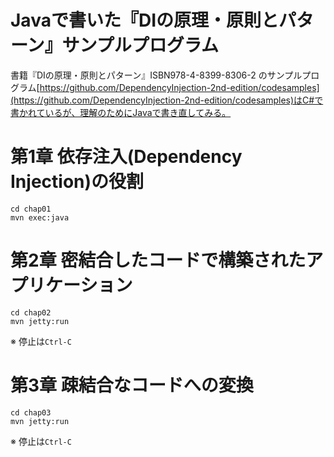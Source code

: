 Javaで書いた『DIの原理・原則とパターン』サンプルプログラム
====

書籍『DIの原理・原則とパターン』ISBN978-4-8399-8306-2 のサンプルプログラム[https://github.com/DependencyInjection-2nd-edition/codesamples](https://github.com/DependencyInjection-2nd-edition/codesamples)はC#で書かれているが、理解のためにJavaで書き直してみる。

# 第1章 依存注入(Dependency Injection)の役割

```shell
cd chap01
mvn exec:java
```

# 第2章 密結合したコードで構築されたアプリケーション

```shell
cd chap02
mvn jetty:run
```

※ 停止は```Ctrl-C```

# 第3章 疎結合なコードへの変換

```shell
cd chap03
mvn jetty:run
```

※ 停止は```Ctrl-C```
